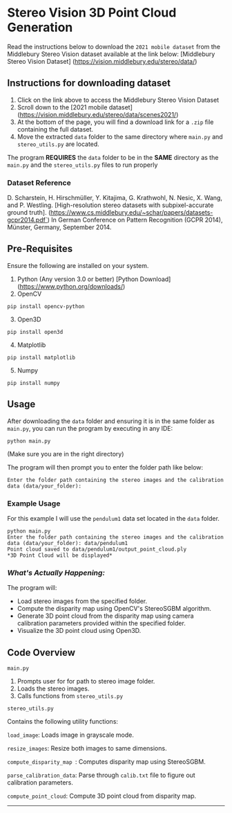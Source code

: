 # **Stereo Vision 3D Point Cloud Generation**

Read the instructions below to download the `2021 mobile dataset` from the Middlebury Stereo Vision dataset available at the link below:
[Middlebury Stereo Vision Dataset] (https://vision.middlebury.edu/stereo/data/)

## **Instructions for downloading dataset**
1. Click on the link above to access the Middlebury Stereo Vision Dataset
2. Scroll down to the [2021 mobile dataset] (https://vision.middlebury.edu/stereo/data/scenes2021/)
3. At the bottom of the page, you will find a download link for a `.zip` file containing the full dataset. 
4. Move the extracted `data` folder to the same directory where `main.py` and `stereo_utils.py` are located.

The program **REQUIRES** the `data` folder to be in the **SAME** directory as the `main.py` and the `stereo_utils.py` files to run properly

### Dataset Reference
D. Scharstein, H. Hirschmüller, Y. Kitajima, G. Krathwohl, N. Nesic, X. Wang, and P. Westling. [High-resolution stereo datasets with subpixel-accurate ground truth]. (https://www.cs.middlebury.edu/~schar/papers/datasets-gcpr2014.pdf`)
In German Conference on Pattern Recognition (GCPR 2014), Münster, Germany, September 2014.

## Pre-Requisites
Ensure the following are installed on your system.
1. Python (Any version 3.0 or better)
[Python Download] (https://www.python.org/downloads/)
2. OpenCV
```
pip install opencv-python
```
3. Open3D
```
pip install open3d
```
4. Matplotlib
```
pip install matplotlib
```
5. Numpy
```
pip install numpy
```

## Usage
After downloading the `data` folder and ensuring it is in the same folder as `main.py`, you can run the program by executing in any IDE:
```
python main.py
```
(Make sure you are in the right directory)

The program will then prompt you to enter the folder path like below:
```
Enter the folder path containing the stereo images and the calibration data (data/your_folder): 
```

### **Example Usage**
For this example I will use the `pendulum1` data set located in the `data` folder.
```
python main.py
Enter the folder path containing the stereo images and the calibration data (data/your_folder): data/pendulum1
Point cloud saved to data/pendulum1/output_point_cloud.ply
*3D Point Cloud will be displayed*
```

### _What's Actually Happening:_
The program will:
 - Load stereo images from the specified folder.
 - Compute the disparity map using OpenCV's StereoSGBM algorithm.
 - Generate 3D point cloud from the disparity map using camera calibration parameters provided within the specified folder.
 - Visualize the 3D point cloud using Open3D.

## Code Overview
`main.py`
1. Prompts user for for path to stereo image folder.
2. Loads the stereo images.
3. Calls functions from `stereo_utils.py`
  
`stereo_utils.py`

Contains the following utility functions:

`load_image`: Loads image in grayscale mode.

`resize_images`: Resize both images to same dimensions.

`compute_disparity_map `: Computes disparity map using StereoSGBM.

`parse_calibration_data`: Parse through `calib.txt` file to figure out calibration parameters.

`compute_point_cloud`: Compute 3D point cloud from disparity map.

________________________________________________________________________________________________________________________________________________________________________
